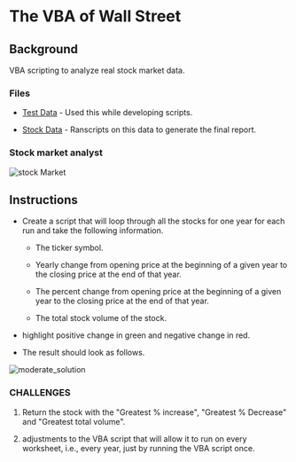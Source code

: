 # The VBA of Wall Street

## Background

VBA scripting to analyze real stock market data. 


### Files

* [Test Data](Resources/alphabetical_testing.xlsx) - Used this while developing scripts.

* [Stock Data](Resources/Multiple_year_stock_data.xlsx) - Ranscripts on this data to generate the final report.

### Stock market analyst

![stock Market](Images/stockmarket.jpg)

## Instructions

* Create a script that will loop through all the stocks for one year for each run and take the following information.

  * The ticker symbol.

  * Yearly change from opening price at the beginning of a given year to the closing price at the end of that year.

  * The percent change from opening price at the beginning of a given year to the closing price at the end of that year.

  * The total stock volume of the stock.

* highlight positive change in green and negative change in red.

* The result should look as follows.

![moderate_solution](Images/moderate_solution.png)

### CHALLENGES

1. Return the stock with the "Greatest % increase", "Greatest % Decrease" and "Greatest total volume". 

2. adjustments to the VBA script that will allow it to run on every worksheet, i.e., every year, just by running the VBA script once.

